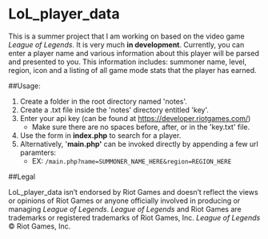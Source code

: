LoL_player_data
===============

This is a summer project that I am working on based on the video game *League of Legends*.  It is very much **in
development**.  Currently, you can enter a player name and various information about this player will be parsed and presented to you.  This information includes: summoner name, level, region, icon and a listing of all game mode stats
that the player has earned.

##Usage:

1. Create a folder in the root directory named 'notes'.
2. Create a .txt file inside the 'notes' directory entitled 'key'.
3. Enter your api key (can be found at https://developer.riotgames.com/)
   * Make sure there are no spaces before, after, or in the 'key.txt' file.
5. Use the form in **index.php** to search for a player.
4. Alternatively, '**main.php'** can be invoked directly by appending a few url paramters:
   * EX: `/main.php?name=SUMMONER_NAME_HERE&region=REGION_HERE`


##Legal

LoL_player_data isn’t endorsed by Riot Games and doesn’t reflect the views or opinions of Riot Games or anyone officially involved in producing or managing *League of Legends*. *League of Legends* and Riot Games are trademarks or registered trademarks of Riot Games, Inc. *League of Legends* © Riot Games, Inc.

